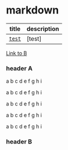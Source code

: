 # markdown

[`test`]: https://github.com/csandanov/markdown

| title | description |
| ----- | ----------- |
| [`test`] | [test] |

[Link to B]


### header A

a
b
c
d
e
f
g
h
i


a
b
c
d
e
f
g
h
i


a
b
c
d
e
f
g
h
i


a
b
c
d
e
f
g
h
i



a
b
c
d
e
f
g
h
i

### header B

[Link to B]: #header-b
